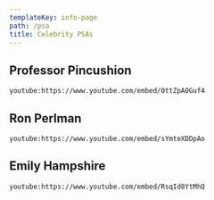```yaml
---
templateKey: info-page
path: /psa
title: Celebrity PSAs
---
```

## Professor Pincushion

`youtube:https://www.youtube.com/embed/0ttZpAOGuf4`

## Ron Perlman

`youtube:https://www.youtube.com/embed/sYmteXDDpAo`

## Emily Hampshire

`youtube:https://www.youtube.com/embed/RsqId8YtMhQ`
